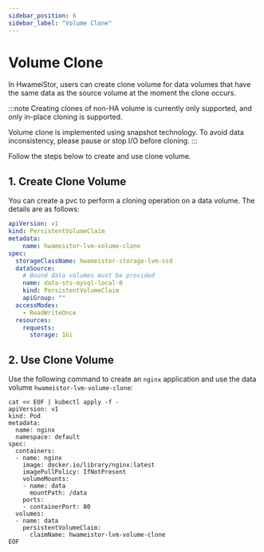 ```yaml
---
sidebar_position: 6
sidebar_label: "Volume Clone"
---
```


# Volume Clone

In HwameiStor, users can create clone volume for data volumes that have the same data as the source volume at the moment the clone occurs.

:::note
Creating clones of non-HA volume is currently only supported, and only in-place cloning is supported.

Volume clone is implemented using snapshot technology. To avoid data inconsistency, please pause or stop I/O before cloning.
:::

Follow the steps below to create and use clone volume.

## 1. Create Clone Volume

You can create a pvc to perform a cloning operation on a data volume. The details are as follows:

```yaml
apiVersion: v1
kind: PersistentVolumeClaim
metadata:
    name: hwameistor-lvm-volume-clone
spec:
  storageClassName: hwameistor-storage-lvm-ssd
  dataSource:
    # Bound data volumes must be provided
    name: data-sts-mysql-local-0
    kind: PersistentVolumeClaim
    apiGroup: ""
  accessModes:
    - ReadWriteOnce
  resources:
    requests:
      storage: 1Gi
```

## 2. Use Clone Volume

Use the following command to create an `nginx` application and use the data volume `hwameistor-lvm-volume-clone`:

```console
cat << EOF | kubectl apply -f -
apiVersion: v1
kind: Pod
metadata:
  name: nginx
  namespace: default
spec:
  containers:
  - name: nginx
    image: docker.io/library/nginx:latest
    imagePullPolicy: IfNotPresent
    volumeMounts:
    - name: data
      mountPath: /data
    ports:
    - containerPort: 80
  volumes:
  - name: data
    persistentVolumeClaim:
      claimName: hwameistor-lvm-volume-clone
EOF
```

